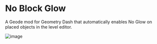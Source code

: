 # No Block Glow
A Geode mod for Geometry Dash that automatically enables No Glow on placed objects in the level editor.

![image](https://github.com/user-attachments/assets/92ebca12-451d-40e5-a9fe-46f0e35d1125)
